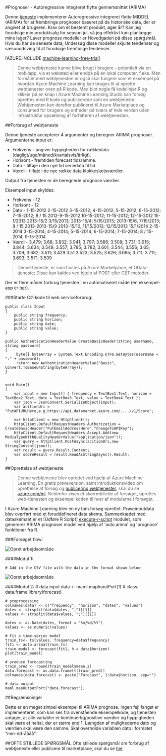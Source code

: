 <properties 
    pageTitle="Prognoser: Autoregressive integreret flytte gennemsnittet (ARIMA) | Microsoft Azure" 
    description="Prognoser - Autoregressive integreret flytte gennemsnittet (ARIMA)" 
    services="machine-learning" 
    documentationCenter="" 
    authors="yijichen" 
    manager="jhubbard" 
    editor="cgronlun"/>

<tags 
    ms.service="machine-learning" 
    ms.workload="data-services" 
    ms.tgt_pltfrm="na" 
    ms.devlang="na" 
    ms.topic="article" 
    ms.date="08/15/2016" 
    ms.author="yijichen"/> 

 
#<a name="forecasting---autoregressive-integrated-moving-average-arima"></a>Prognoser - Autoregressive integreret flytte gennemsnittet (ARIMA)

Denne [tjeneste]( https://datamarket.azure.com/dataset/aml_labs/arima) implementerer Autoregressive integreret flytte MIDDEL (ARIMA) for at frembringe prognoser baseret på de historiske data, der er angivet af brugeren. Krav om et bestemt produkt, øger år? Kan jeg forudsige min produktsalg for season jul, så jeg effektivt kan planlægge mine lager? Laver prognose modeller er Hovedgaden på disse spørgsmål. Hvis du har de seneste data, Undersøg disse modeller skjulte tendenser og sæsonudsving til at forudsige fremtidige tendenser. 


[AZURE.INCLUDE [machine-learning-free-trial](../../includes/machine-learning-free-trial.md)] 

>Denne webtjeneste kunne blive brugt i brugere – potentielt via en mobilapp, via et websted eller endda på en lokal computer, f.eks. Men formålet med webtjenesten er også skal fungere som et eksempel på hvordan Azure Machine Learning kan bruges til at oprette webtjenester oven på R kode. Med blot nogle få kodelinjer R og klikker på en knap i Azure Machine Learning Studio kan forsøg oprettes med R kode og publicerede som en webtjeneste. Webtjenesten kan derefter publiceret til Azure Marketplace og consumed for brugere og enheder på tværs af hele verden uden infrastruktur opsætning af forfatteren af webtjenesten.

##<a name="consumption-of-web-service"></a>Forbrug af webtjeneste 

Denne tjeneste accepterer 4 argumenter og beregner ARIMA prognoser.
Argumenterne input er:

* Frekvens - angiver hyppigheden for rækkedata (dagligt/uge/måned/kvartalsvis/årligt).
* Horisont - fremtiden forecast tidsramme.
* Dato - tilføje i den nye tid seriedata til tid.
* Værdi - tilføje i de nye række data klokkeslætsværdier.

Output fra tjenesten er de beregnede prognose værdier. 

Eksempel input skyldes: 

* Frekvens - 12
* Horisont - 12
* Dato - 1-15-2012 2-15-2012 3-15-2012; 4-15-2012; 5-15-2012; 6-15-2012; 7-15-2012; 8 / 15 2012-9-15-2012 10-15-2012; 11-15-2012; 12-15-2012 15-1/2013 2013-15/2 3/15/2013; 2013-15/4; 5/15/2013; 2013-15/6, 7/15/2013; 8 / 15 2013-2013-15/9 2013-15/10, 11/15/2013; 12/15/2013 15/1/2014 2-15-2014 3-15-2014; 4-15-2014; 5-15-2014; 6-15-2014; 7-15-2014; 8 / 15-2014, 9-15-2014
* Værdi - 3.479; 3.68; 3.832; 3.941; 3.797; 3.586; 3.508; 3.731; 3.915; 3.844; 3.634; 3.549; 3.557; 3.785; 3.782; 3.601; 3.544; 3.556; 3.65; 3.709; 3.682; 3.511; 3.429 3.51 3.523; 3.525; 3.626; 3.695; 3.711; 3.711; 3.693; 3.571; 3.509
 
>Denne tjeneste, er som hostes på Azure Marketplace, et OData-tjeneste; Disse kan kaldes ved hjælp af POST eller GET metoder. 

Der er flere måder forbrug tjenesten i en automatiseret måde (en eksempel-app er [her](http://microsoftazuremachinelearning.azurewebsites.net/ArimaForecasting.aspx)).

###<a name="starting-c-code-for-web-service-consumption"></a>Starte C#-kode til web serviceforbrug:

    public class Input
    {
        public string frequency;
        public string horizon;
        public string date;
        public string value;
    }

    public AuthenticationHeaderValue CreateBasicHeader(string username, string password)
    {
         byte[] byteArray = System.Text.Encoding.UTF8.GetBytes(username + ":" + password);
         return new AuthenticationHeaderValue("Basic", Convert.ToBase64String(byteArray));
    }

       
    void Main()
    {
        var input = new Input() { frequency = TextBox1.Text, horizon = TextBox2.Text, date = TextBox3.Text, value = TextBox4.Text };
        var json = JsonConvert.SerializeObject(input);
        var acitionUri =  "PutAPIURLHere,e.g.https://api.datamarket.azure.com/..../v1/Score";
           
        var httpClient = new HttpClient();
        httpClient.DefaultRequestHeaders.Authorization = CreateBasicHeader("PutEmailAddressHere","ChangeToAPIKey");
        httpClient.DefaultRequestHeaders.Accept.Add(new MediaTypeWithQualityHeaderValue("application/json"));
        var query = httpClient.PostAsync(acitionUri,new StringContent(json));
        var result = query.Result.Content;
        var scoreResult = result.ReadAsStringAsync().Result;
    }

##<a name="creation-of-web-service"></a>Oprettelse af webtjeneste 

>Denne webtjeneste blev oprettet ved hjælp af Azure Machine Learning. En gratis prøveversion, samt introduktionsvideo om oprettelse af forsøg og [publicering webtjenester](machine-learning-publish-a-machine-learning-web-service.md), skal du se [azure.com/ml](http://azure.com/ml). Nedenfor vises et skærmbillede af forsøget, oprettes web-tjenesten og eksempel koden til hver af modulerne i forsøget.

I Azure Machine Learning blev en ny tom forsøg oprettet. Prøveinputdata blev overført med et foruddefineret data skema. Sammenkædet med dataskemaet er et [Udføre R Script] [ execute-r-script] modulet, som genererer ARIMA prognoser model ved hjælp af 'auto.arima' og 'prognose' funktioner fra R. 

###<a name="experiment-flow"></a>Forsøget flow:

![Opret arbejdsområde][2]

####<a name="module-1"></a>Modul 1:
 
    # Add in the CSV file with the data in the format shown below 
![Opret arbejdsområde][3]  

####<a name="module-2"></a>Modul 2:
    # data input
    data <- maml.mapInputPort(1) # class: data.frame
    library(forecast)
    
    # preprocessing
    colnames(data) <- c("frequency", "horizon", "dates", "values")
    dates <- strsplit(data$dates, ";")[[1]]
    values <- strsplit(data$values, ";")[[1]]
    
    dates <- as.Date(dates, format = '%m/%d/%Y')
    values <- as.numeric(values)
    
    # fit a time-series model
    train_ts<- ts(values, frequency=data$frequency)
    fit1 <- auto.arima(train_ts)
    train_model <- forecast(fit1, h = data$horizon)
    plot(train_model)
    
    # produce forecasting
    train_pred <- round(train_model$mean,2)
    data.forecast <- as.data.frame(t(train_pred))
    colnames(data.forecast) <- paste("Forecast", 1:data$horizon, sep="")
    
    # data output
    maml.mapOutputPort("data.forecast");


##<a name="limitations"></a>Begrænsninger 

Dette er en meget simpel eksempel til ARIMA prognose. Ingen fejl fangst er implementeret, som kan ses fra ovenstående eksempelkode, og tjenesten antager, at alle variabler er kontinuerlig/positive værdier og hyppigheden skal være et heltal, der er større end 1. Længden af mulighederne dato og værdien skal være den samme. Skal overholde variablen dato i formatet "mm-dd-åååå".

##<a name="faq"></a>OFTE STILLEDE SPØRGSMÅL
Ofte stillede spørgsmål om forbrug af webtjeneste eller publicere til marketplace, skal du se [her](machine-learning-marketplace-faq.md).

[1]: ./media/machine-learning-r-csharp-arima/arima-img1.png
[2]: ./media/machine-learning-r-csharp-arima/arima-img2.png
[3]: ./media/machine-learning-r-csharp-arima/arima-img3.png


<!-- Module References -->
[execute-r-script]: https://msdn.microsoft.com/library/azure/30806023-392b-42e0-94d6-6b775a6e0fd5/
 

